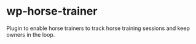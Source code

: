 wp-horse-trainer
================

Plugin to enable horse trainers to track horse training sessions and keep owners in the loop.

